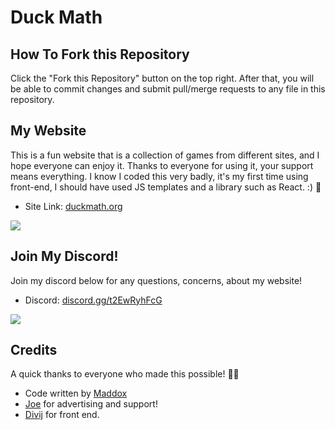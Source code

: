 # Duck Math

## How To Fork this Repository

Click the "Fork this Repository" button on the top right. After that, you will be able to commit changes and submit pull/merge requests to any file in this repository.

## My Website

This is a fun website that is a collection of games from different sites, and I hope everyone can enjoy it. Thanks to everyone for using it, your support means everything. I know I coded this very badly, it's my first time using front-end, I should have used JS templates and a library such as React. :) 🦆

- Site Link: [duckmath.org](https://duckmath.org/)

<a href="https://duckmath.org">
  <img src= "https://github.com/duckmath/duckmath.github.io/assets/146117946/c847a562-a347-40ba-974a-8163b70b1db8">
</a>

## Join My Discord!

Join my discord below for any questions, concerns, about my website!

- Discord: [discord.gg/t2EwRyhFcG](https://discord.gg/t2EwRyhFcG)

<a href="https://discord.gg/t2EwRyhFcG">
  <img src="https://github.com/duckmath/duckmath.github.io/assets/146117946/3afde79b-eca1-46af-a4c5-91e290b8e750">
</a>

## Credits

A quick thanks to everyone who made this possible! 🙏😊

- Code written by [Maddox](https://github.com/maddox05)
- [Joe](https://www.instagram.com/parada.joseph/) for advertising and support!
- [Divij](https://github.com/Divij-Agarwal-42) for front end.
